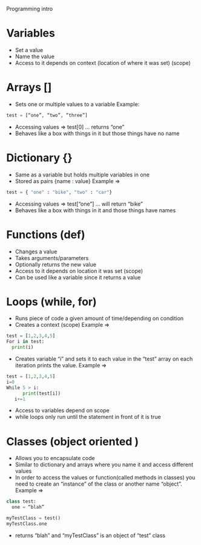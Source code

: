 Programming intro


Variables
=========
* Set a value
* Name the value
* Access to it depends on context (location of where it was set) (scope)

Arrays []
=========
* Sets one or multiple values to a variable
Example:
```python 
test = [“one”, “two”, “three”] 
```
* Accessing values => test[0] … returns “one”
* Behaves like a box with things in it but those things have no name

Dictionary {}
=========
* Same as a variable but holds multiple variables in one
* Stored as pairs {name : value}
Example => 
```python
test = { "one" : "bike", "two" : "car"}
```
* Accessing values => test[“one”]  … will return “bike”
* Behaves like a box with things in it and those things have names

Functions (def)
=========
* Changes a value
* Takes arguments/parameters
* Optionally returns the new value
* Access to it depends on location it was set (scope)
* Can be used like a variable since it returns a value

Loops (while, for)
==================
* Runs piece of code a given amount of time/depending on condition
* Creates a context (scope)
Example =>
```python
test = [1,2,3,4,5]
For i in test: 
  print(i)
```        
* Creates variable “i” and sets it to each value in the “test” array on each iteration prints the value.
Example => 
```python
test = [1,2,3,4,5]
i=0
While 5 > i:
      print(test[i])
   i+=1
```
* Access to variables depend on scope
* while loops only run until the statement in front of it is true

Classes (object oriented )
==========================
* Allows you to encapsulate code 
* Similar to dictionary and arrays where you name it and access different values
* In order to access the values or function(called methods in classes)  you need to create an “instance” of the class or another name “object”. 
Example => 
```python
class test: 
  one = “blah”

myTestClass = test()
myTestClass.one
```
* returns “blah” and “myTestClass” is an object of “test” class
